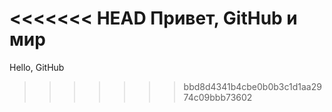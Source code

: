 <<<<<<< HEAD
Привет, GitHub и мир
=======
Hello, GitHub
>>>>>>> bbd8d4341b4cbe0b0b3c1d1aa2974c09bbb73602
